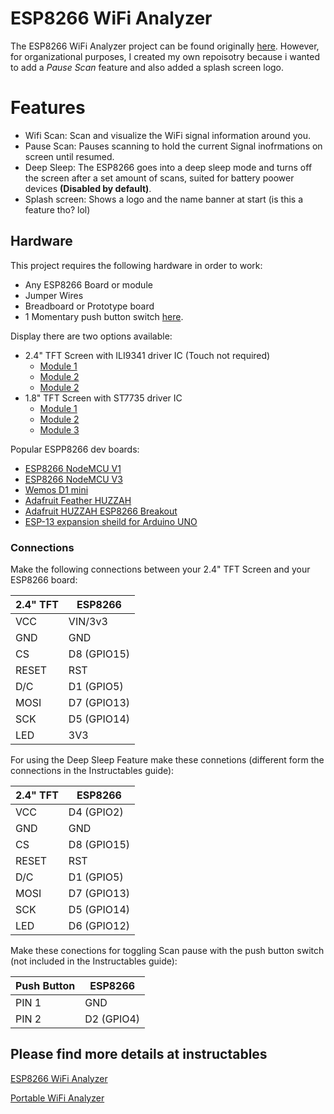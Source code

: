 # ESP8266 WiFi Analyzer

The ESP8266 WiFi Analyzer project can be found originally [here](https://github.com/moononournation/ESP8266WiFiAnalyzer). However, for organizational purposes, I created my own repoisotry because i wanted to add a *Pause Scan* feature and also added a splash screen logo.

# Features

- Wifi Scan: Scan and visualize the WiFi signal information around you.
- Pause Scan: Pauses scanning to hold the current Signal inofrmations on screen until resumed.
- Deep Sleep: The ESP8266 goes into a deep sleep mode and turns off the screen after a set amount of scans, suited for battery poower devices **(Disabled by default)**.
- Splash screen: Shows a logo and the name banner at start (is this a feature tho? lol)

## Hardware

This project requires the following hardware in order to work:

* Any ESP8266 Board or module
* Jumper Wires
* Breadboard or Prototype board
* 1 Momentary push button switch [here](https://robu.in/product/6x6x5-tactile-push-button-switch/).

Display there are two options available:
* 2.4" TFT Screen with ILI9341 driver IC (Touch not required)
    - [Module 1](https://robu.in/product/2-4-inch-spi-interface-240x320-touch-screen-tft-display-module/)
    - [Module 2](https://robu.in/product/2-8-inch-spi-screen-module-tft-interface-240-x-320-without-touch/)
    - [Module 2](https://robu.in/product/2-8-inch-spi-touch-screen-module-tft-interface-240320/)
* 1.8" TFT Screen with ST7735 driver IC
     - [Module 1](https://aws.robu.in/product/62060/)
     - [Module 2](https://robu.in/product/blue-1-8-inch-st7735-tft-lcd-module-with-4-io-128160/)
     - [Module 3](https://robu.in/product/1-8-inch-spi-128160-tft-lcd-display-module-pcb-arduino/)

Popular ESPP8266 dev boards:

- [ESP8266 NodeMCU V1](https://aws.robu.in/product/nodemcu-cp2102-board/)
- [ESP8266 NodeMCU V3](https://aws.robu.in/product/nodemcu-esp8266-v3-lua-ch340-wifi-dev-board/)
- [Wemos D1 mini](https://robu.in/product/d1-mini-v2-nodemcu-4m-bytes-lua-wifi-internet-of-things-development-board-based-esp8266/)
- [Adafruit Feather HUZZAH](https://www.adafruit.com/product/3046)
- [Adafruit HUZZAH ESP8266 Breakout](https://www.adafruit.com/product/2471)
- [ESP-13 expansion sheild for Arduino UNO](https://aws.robu.in/product/esp8266-web-server-serial-wifi-extension-board-shield-esp-13/)


### Connections

Make the following connections between your 2.4" TFT Screen and your ESP8266 board:

| 2.4" TFT | ESP8266     |
| -------- | ----------- |
| VCC      | VIN/3v3     |
| GND      | GND         |
| CS       | D8 (GPIO15) |
| RESET    | RST         |
| D/C      | D1 (GPIO5)  |
| MOSI     | D7 (GPIO13) |
| SCK      | D5 (GPIO14) |
| LED      | 3V3         |

For using the Deep Sleep Feature make these connetions (different form the connections in the Instructables guide):

| 2.4" TFT | ESP8266     |
| -------- | ----------- |
| VCC      | D4 (GPIO2)  |
| GND      | GND         |
| CS       | D8 (GPIO15) |
| RESET    | RST         |
| D/C      | D1 (GPIO5)  |
| MOSI     | D7 (GPIO13) |
| SCK      | D5 (GPIO14) |
| LED      | D6 (GPIO12) |

Make these conections for toggling Scan pause with the push button switch (not included in the Instructables guide):

| Push Button | ESP8266    |
| ----------- | ---------- |
| PIN 1       | GND        |
| PIN 2       | D2 (GPIO4) |


## Please find more details at instructables

[ESP8266 WiFi Analyzer](https://www.instructables.com/ESP8266-WiFi-Analyzer/)

[Portable WiFi Analyzer](https://www.instructables.com/id/Portable-WiFi-Analyzer/)